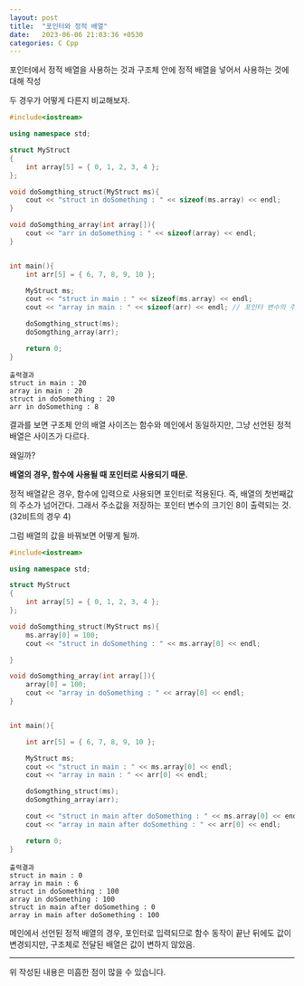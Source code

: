 ```yaml
---
layout: post
title:  "포인터와 정적 배열"
date:   2023-06-06 21:03:36 +0530
categories: C Cpp
---
```

포인터에서 정적 배열을 사용하는 것과 구조체 안에 정적 배열을 넣어서 사용하는 것에 대해 작성

두 경우가 어떻게 다른지 비교해보자.

```cpp
#include<iostream>

using namespace std;

struct MyStruct
{
    int array[5] = { 0, 1, 2, 3, 4 };
};

void doSomgthing_struct(MyStruct ms){
    cout << "struct in doSomething : " << sizeof(ms.array) << endl;
}

void doSomgthing_array(int array[]){
    cout << "arr in doSomething : " << sizeof(array) << endl;
}


int main(){
    int arr[5] = { 6, 7, 8, 9, 10 };

    MyStruct ms;
    cout << "struct in main : " << sizeof(ms.array) << endl;
    cout << "array in main : " << sizeof(arr) << endl; // 포인터 변수의 주소값의 크기가 출력됨 

    doSomgthing_struct(ms);
    doSomgthing_array(arr);

    return 0;
}
```

```
출력결과
struct in main : 20
array in main : 20
struct in doSomething : 20
arr in doSomething : 8
```
결과를 보면 구조체 안의 배열 사이즈는 함수와 메인에서 동일하지만,
그냥 선언된 정적 배열은 사이즈가 다르다.

왜일까?

**배열의 경우, 함수에 사용될 때 포인터로 사용되기 때문.**

정적 배열같은 경우, 함수에 입력으로 사용되면 포인터로 적용된다.
즉, 배열의 첫번째값의 주소가 넘어간다.
그래서 주소값을 저장하는 포인터 변수의 크기인 8이 출력되는 것. (32비트의 경우 4)

그럼 배열의 값을 바꿔보면 어떻게 될까.

```cpp
#include<iostream>

using namespace std;

struct MyStruct
{
    int array[5] = { 0, 1, 2, 3, 4 };
};

void doSomgthing_struct(MyStruct ms){
    ms.array[0] = 100;
    cout << "struct in doSomething : " << ms.array[0] << endl;

}

void doSomgthing_array(int array[]){
    array[0] = 100;
    cout << "array in doSomething : " << array[0] << endl;
}


int main(){

    int arr[5] = { 6, 7, 8, 9, 10 };

    MyStruct ms;
    cout << "struct in main : " << ms.array[0] << endl;
    cout << "array in main : " << arr[0] << endl; 

    doSomgthing_struct(ms);
    doSomgthing_array(arr);

    cout << "struct in main after doSomething : " << ms.array[0] << endl;
    cout << "array in main after doSomething : " << arr[0] << endl;

    return 0;
}
```

```
출력결과
struct in main : 0
array in main : 6
struct in doSomething : 100
array in doSomething : 100
struct in main after doSomething : 0
array in main after doSomething : 100
```

메인에서 선언된 정적 배열의 경우, 포인터로 입력되므로 함수 동작이 끝난 뒤에도 값이 변경되지만, 구조체로 전달된 배열은 값이 변하지 않았음.

---
위 작성된 내용은 미흡한 점이 많을 수 있습니다.
